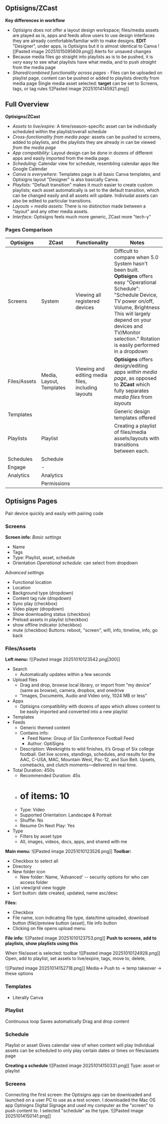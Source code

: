 ## Optisigns/ZCast

**Key differences in workflow**
- Optisigns does not offer a layout design workspace; files/media assets are played as is, apps and feeds allow users to use design interfaces they are already comfortable/familiar with to make designs. **EDIT** "Designer", under apps, is Optisigns but it is almost identical to Canva
	![[Pasted image 20251015095609.png]]
	Alerts for unsaved changes
- Because media files go straight into playlists as is to be pushed, it is *very* easy to see what playlists have what media, and to push *straight* from the media page
- *Shared/combined functionality across pages* - Files can be uploaded on playlist page, content can be pushed or added to playlists directly from media page
Single media asset selected: **target** can be set to Screens, tags, or tag rules
![[Pasted image 20251014145921.png]]
## Full Overview
**Optisigns/ZCast**

- *Assets to live/expire:* A time/season-specific asset can be individually scheduled within the playlist/overall schedule
- *Cross-functionality from media page:* assets can be pushed to screens, added to playlists, and the playlists they are already in can be viewed *from the media page*
- *App compatibility:* Layout design can be done in dozens of different apps and easily imported from the media page. 
- *Scheduling:* Calendar view for schedule, resembling calendar apps like Google Calendar
- *Canva is everywhere:* Templates page is all basic Canva templates, and Optisigns layout "Designer" is also basically Canva. 
- *Playlists:* "Default transition" makes it much easier to create custom playlists; each asset automatically is set to the default transition, which can be changed easily and all assets will update. Indiviudal assets can also be edited to particular transitions. 
- *Layouts = media assets:* There is no distinction made between a "layout" and any other media assets.
- *Interface:* Optisigns feels much more generic, ZCast more "tech-y"


### Pages Comparison

| **Optisigns** | **ZCast**                | Functionality                                      | Notes                                                                                                                                                                                                                                                                          |
| ------------- | ------------------------ | -------------------------------------------------- | ------------------------------------------------------------------------------------------------------------------------------------------------------------------------------------------------------------------------------------------------------------------------------ |
| Screens       | System                   | Viewing all registered devices                     | Difficult to compare when 5.0 System hasn't been built. **Optisigns** offers easy "Operational Schedule": "Schedule Device, TV power on/off, Volume, Brightness This will largely depend on your devices and TV/Monitor selection." Rotation is easily performed in a dropdown |
| Files/Assets  | Media, Layout, Templates | Viewing and editing media files, including layouts | **Optisigns** offers design/editing apps *within media page*, as opposed to **ZCast** which fully separates *media files* from *layouts*                                                                                                                                       |
| Templates     |                          |                                                    | Generic design templates offered                                                                                                                                                                                                                                               |
| Playlists     | Playlist                 |                                                    | Creating a playlist of files/media assets/layouts with transitions between each.                                                                                                                                                                                               |
| Schedules     | Schedule                 |                                                    |                                                                                                                                                                                                                                                                                |
| Engage        | -                        |                                                    |                                                                                                                                                                                                                                                                                |
| Analytics     | Analytics                |                                                    |                                                                                                                                                                                                                                                                                |
|               | Permissions              |                                                    |                                                                                                                                                                                                                                                                                |






## Optisigns Pages

Pair device quickly and easily with pairing code
### Screens
**Screen info:** 
*Basic settings*
- Name
- Tags
- Type: Playlist, asset, schedule
- Orientation
*Operational schedule*: can select from dropdown

*Advanced settings*
- Functional location
- Location
- Background type (dropdown)
- Content tag rule (dropdown)
- Sync play (checkbox)
- Video player (dropdown)
- Show downloading status (checkbox)
- Preload assets in playlist (checkbox)
- show offline indicator (checkbox)
- mute (checkbox)
Buttons: reboot, "screen", wifi, info, timeline, info, go back

### Files/Assets
**Left menu:** 
![[Pasted image 20251010123542.png|300]]
- Search
	- Automatically updates within a few seconds
- Upload files
	- Drag and drop, browse local library, or import from "my device" (same as browse), camera, dropbox, and onedrive 
	- "Images, Documents, Audio and Video only, 1024 MB or less"
- Apps 
	- Optisigns compatibility with dozens of apps which allows content to be easily imported and converted into a new playlist
- Templates
- Feeds
	- Generic themed content
	- Contains info: 
		- Feed Name: Group of Six Conference Football Feed
		- Author: OptiSigns
	- Description: Weeknights to wild finishes, it’s Group of Six college football. Get live scores, standings, schedules, and results for the AAC, C-USA, MAC, Mountain West, Pac-12, and Sun Belt. Upsets, comebacks, and clutch moments—delivered in real time.
- Total Duration: 450s
	- Recommended Duration: 45s
	-  # of items: 10
	- Type: Video
	- Supported Orientation: Landscape & Portrait
	- Shuffle: No
	- Resume On Next Play: Yes
- Type
	- Filters by asset type
	- All, images, videos, docs, apps, and shared with me 

**Main menu:** 
![[Pasted image 20251010123526.png]]
**Toolbar:** 
- Checkbox to select all 
- Directory 
- New folder icon
	- New folder: Name, 'Advanced' -- security options for who can access folder
- List view/grid view toggle
- Sort button: date created, updated, name asc/desc

**Files:**
- Checkbox 
- File name, icon indicating file type, date/time uploaded, download button (file)/preview button (asset), file info button 
- Clicking on file opens upload menu

**File info:**
![[Pasted image 20251010123753.png]]
**Push to screens, add to playlists, show playlists using this**

When file/asset is selected: toolbar
![[Pasted image 20251010124928.png]]
Open, add to playlist, set assets to live/expire, tags, move to, delete, 


![[Pasted image 20251014152718.png]]
Media→ Push to → temp takeover → these options
### Templates
- Literally Canva

### Playlist
Continuous loop 
Saves automatically
Drag and drop content
### Schedule
Playlist or asset
Gives calendar view of when content will play
Individual assets can be scheduled to only play certain dates or times on files/assets page

**Creating a schedule**
![[Pasted image 20251014150331.png]]
Type: asset or playlist


### Screens
Connecting the first screen: the Optisigns app can be downloaded and launched on a user PC to use as a test screen. I downloaded the Mac OS app Optisigns Digital Signage and used my computer as the "screen" to push content to. I selected "schedule" as the type.
![[Pasted image 20251014150141.png]]


